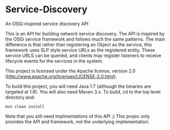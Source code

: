 Service-Discovery
=================

An OSGi inspired service discovery API

This is an API for building network service discovery.  The API is inspired by the OSGi service framework and follows much the same patterns.  The main difference is that rather than registering an Object as the service, this framework uses SLP style service URLs as the registered entity.  These service URLS can be queried, and clients may register listeners to receive lifecycle events for the services in the system.

This project is licensed under the Apache license, version 2.0 (http://www.apache.org/licenses/LICENSE-2.0.html).

To build this project, you will need Java 1.7 (although the binaries are targeted at 1.6).  You will also need Maven 3.x.  To build, cd to the top level directory and:

    mvn clean install

Note that you still need implmentations of this API ;)  This projec only provides the API and framework, not the underlying implementation.